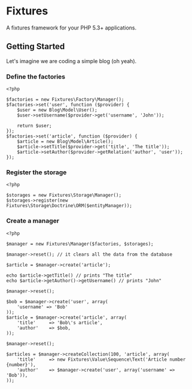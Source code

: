 Fixtures
========

A fixtures framework for your PHP 5.3+ applications.

Getting Started
---------------

Let's imagine we are coding a simple blog (oh yeah).

### Define the factories

    <?php

    $factories = new Fixtures\Factory\Manager();
    $factories->set('user', function ($provider) {
        $user = new Blog\Model\User();
        $user->setUsername($provider->get('username', 'John'));

        return $user;
    });
    $factories->set('article', function ($provider) {
        $article = new Blog\Model\Article();
        $article->setTitle($provider->get('title', 'The title'));
        $article->setAuthor($provider->getRelation('author', 'user'));
    });

### Register the storage

    <?php

    $storages = new Fixtures\Storage\Manager();
    $storages->register(new Fixtures\Storage\Doctrine\ORM($entityManager));

### Create a manager

    <?php

    $manager = new Fixtures\Manager($factories, $storages);

    $manager->reset(); // it clears all the data from the database

    $article = $manager->create('article');

    echo $article->getTitle() // prints "The title"
    echo $article->getAuthor()->getUsername() // prints "John"

    $manager->reset();

    $bob = $manager->create('user', array(
        'username' => 'Bob'
    ));
    $article = $manager->create('article', array(
        'title'     => 'Bob\'s article',
        'author'    => $bob,
    ));

    $manager->reset();

    $articles = $manager->createCollection(100, 'article', array(
        'title'     => new Fixtures\Value\Sequence\Text('Article number {number}'),
        'author'    => $manager->create('user', array('username' => 'Bob')),
    ));
